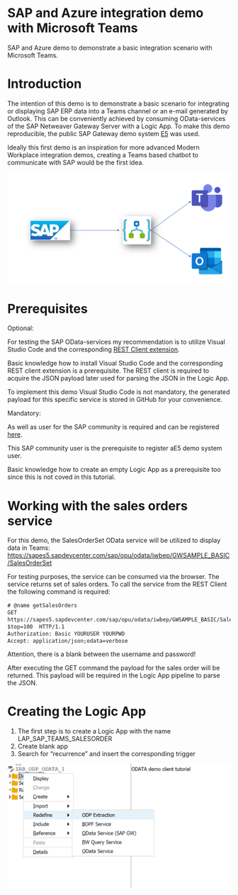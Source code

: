 # SAP and Azure integration demo with Microsoft Teams 
SAP and Azure demo to demonstrate a basic integration scenario with Microsoft Teams.

# Introduction 
The intention of this demo is to demonstrate a basic scenario for integrating or displaying SAP ERP data into a Teams channel or an e-mail generated by Outlook. 
This can be conveniently achieved by consuming OData-services of the SAP Netweaver Gateway Server with a Logic App. 
To make this demo reproducible, the public SAP Gateway demo system [E5]( https://blogs.sap.com/2017/12/05/new-sap-gateway-demo-system-available/) was used. 

Ideally this first demo is an inspiration for more advanced Modern Workplace integration demos, creating a Teams based chatbot to communicate with SAP would be the first idea. 

![Architecture]( https://github.com/ROBROICH/SAP_AND_AZURE_TEAMS_DEMO/blob/master/Architekture.png)



 
# Prerequisites 

Optional: 

For testing the SAP OData-services my recommendation is to utilize Visual Studio Code and the corresponding
[REST Client extension](https://marketplace.visualstudio.com/items?itemName=humao.rest-client).


Basic knowledge how to install Visual Studio Code and the corresponding REST client extension is a prerequisite. 
The REST client is required to acquire the JSON payload later used for parsing the JSON in the Logic App. 

To implement this demo Visual Studio Code is not mandatory, the generated payload for this specific service is stored in GitHub for your convenience.   

Mandatory: 

As well as user for the SAP community is required and can be registered [here](https://www.sap.com/community/resources/registration-and-profile.html). 

This SAP community user is the prerequisite to register aE5 demo system user. 

Basic knowledge how to create an empty Logic App as a prerequisite too since this is not coved in this tutorial. 


# Working with the sales orders service 
For this demo, the SalesOrderSet OData service will be utilized to display data in Teams:
https://sapes5.sapdevcenter.com/sap/opu/odata/iwbep/GWSAMPLE_BASIC/SalesOrderSet

For testing purposes, the service can be consumed via the browser. 
The service returns set of sales orders.
To call the service from the REST Client the following command is required:

```
# @name getSalesOrders
GET https://sapes5.sapdevcenter.com/sap/opu/odata/iwbep/GWSAMPLE_BASIC/SalesOrderSet?$top=100  HTTP/1.1
Authorization: Basic YOURUSER YOURPWD
Accept: application/json;odata=verbose
```


Attention, there is a blank between the username and password!

After executing the GET command the payload for the sales order will be returned. 
This payload will be required in the Logic App pipeline to parse the JSON. 


# Creating the Logic App

1.	The first step is to create a Logic App with the name LAP_SAP_TEAMS_SALESORDER
2.	Create blank app
3.	Search for “recurrence” and insert the corresponding trigger


![Recurrence Trigger]( https://github.com/ROBROICH/SAP_ODP_ODATA_CLIENT/blob/master/ODP_CREATE_MODEL_1.png)


